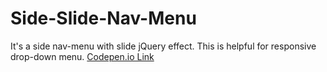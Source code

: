 # Side-Slide-Nav-Menu
It's a side nav-menu with slide jQuery effect. This is helpful for responsive drop-down menu.
<a href="https://codepen.io/Fahad-webiconbd/pen/MXpVzY">Codepen.io Link</a>